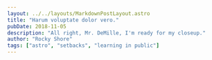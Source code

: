 ```yaml
---
layout: ../../layouts/MarkdownPostLayout.astro
title: "Harum voluptate dolor vero."
pubDate: 2018-11-05
description: "All right, Mr. DeMille, I'm ready for my closeup."
author: "Rocky Shore"
tags: ["astro", "setbacks", "learning in public"]
---
```




